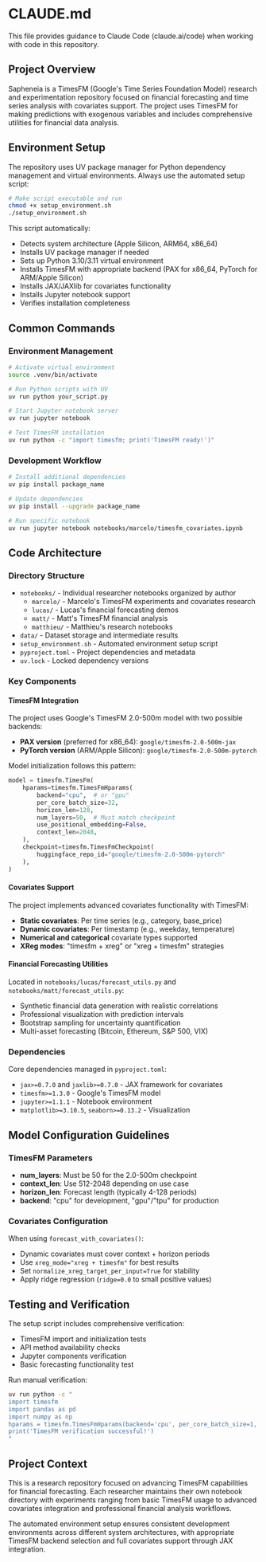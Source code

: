 # CLAUDE.md

This file provides guidance to Claude Code (claude.ai/code) when working with code in this repository.

## Project Overview

Sapheneia is a TimesFM (Google's Time Series Foundation Model) research and experimentation repository focused on financial forecasting and time series analysis with covariates support. The project uses TimesFM for making predictions with exogenous variables and includes comprehensive utilities for financial data analysis.

## Environment Setup

The repository uses UV package manager for Python dependency management and virtual environments. Always use the automated setup script:

```bash
# Make script executable and run
chmod +x setup_environment.sh
./setup_environment.sh
```

This script automatically:
- Detects system architecture (Apple Silicon, ARM64, x86_64)
- Installs UV package manager if needed
- Sets up Python 3.10/3.11 virtual environment
- Installs TimesFM with appropriate backend (PAX for x86_64, PyTorch for ARM/Apple Silicon)
- Installs JAX/JAXlib for covariates functionality
- Installs Jupyter notebook support
- Verifies installation completeness

## Common Commands

### Environment Management
```bash
# Activate virtual environment
source .venv/bin/activate

# Run Python scripts with UV
uv run python your_script.py

# Start Jupyter notebook server
uv run jupyter notebook

# Test TimesFM installation
uv run python -c "import timesfm; print('TimesFM ready!')"
```

### Development Workflow
```bash
# Install additional dependencies
uv pip install package_name

# Update dependencies
uv pip install --upgrade package_name

# Run specific notebook
uv run jupyter notebook notebooks/marcelo/timesfm_covariates.ipynb
```

## Code Architecture

### Directory Structure
- `notebooks/` - Individual researcher notebooks organized by author
  - `marcelo/` - Marcelo's TimesFM experiments and covariates research
  - `lucas/` - Lucas's financial forecasting demos
  - `matt/` - Matt's TimesFM financial analysis
  - `matthieu/` - Matthieu's research notebooks
- `data/` - Dataset storage and intermediate results
- `setup_environment.sh` - Automated environment setup script
- `pyproject.toml` - Project dependencies and metadata
- `uv.lock` - Locked dependency versions

### Key Components

#### TimesFM Integration
The project uses Google's TimesFM 2.0-500m model with two possible backends:
- **PAX version** (preferred for x86_64): `google/timesfm-2.0-500m-jax`
- **PyTorch version** (ARM/Apple Silicon): `google/timesfm-2.0-500m-pytorch`

Model initialization follows this pattern:
```python
model = timesfm.TimesFm(
    hparams=timesfm.TimesFmHparams(
        backend="cpu",  # or "gpu"
        per_core_batch_size=32,
        horizon_len=128,
        num_layers=50,  # Must match checkpoint
        use_positional_embedding=False,
        context_len=2048,
    ),
    checkpoint=timesfm.TimesFmCheckpoint(
        huggingface_repo_id="google/timesfm-2.0-500m-pytorch"
    ),
)
```

#### Covariates Support
The project implements advanced covariates functionality with TimesFM:
- **Static covariates**: Per time series (e.g., category, base_price)
- **Dynamic covariates**: Per timestamp (e.g., weekday, temperature)
- **Numerical and categorical** covariate types supported
- **XReg modes**: "timesfm + xreg" or "xreg + timesfm" strategies

#### Financial Forecasting Utilities
Located in `notebooks/lucas/forecast_utils.py` and `notebooks/matt/forecast_utils.py`:
- Synthetic financial data generation with realistic correlations
- Professional visualization with prediction intervals
- Bootstrap sampling for uncertainty quantification
- Multi-asset forecasting (Bitcoin, Ethereum, S&P 500, VIX)

### Dependencies
Core dependencies managed in `pyproject.toml`:
- `jax>=0.7.0` and `jaxlib>=0.7.0` - JAX framework for covariates
- `timesfm>=1.3.0` - Google's TimesFM model
- `jupyter>=1.1.1` - Notebook environment
- `matplotlib>=3.10.5`, `seaborn>=0.13.2` - Visualization

## Model Configuration Guidelines

### TimesFM Parameters
- **num_layers**: Must be 50 for the 2.0-500m checkpoint
- **context_len**: Use 512-2048 depending on use case
- **horizon_len**: Forecast length (typically 4-128 periods)
- **backend**: "cpu" for development, "gpu"/"tpu" for production

### Covariates Configuration
When using `forecast_with_covariates()`:
- Dynamic covariates must cover context + horizon periods
- Use `xreg_mode="xreg + timesfm"` for best results
- Set `normalize_xreg_target_per_input=True` for stability
- Apply ridge regression (`ridge=0.0` to small positive values)

## Testing and Verification

The setup script includes comprehensive verification:
- TimesFM import and initialization tests
- API method availability checks
- Jupyter components verification
- Basic forecasting functionality test

Run manual verification:
```bash
uv run python -c "
import timesfm
import pandas as pd
import numpy as np
hparams = timesfm.TimesFmHparams(backend='cpu', per_core_batch_size=1, horizon_len=24)
print('TimesFM verification successful!')
"
```

## Project Context

This is a research repository focused on advancing TimesFM capabilities for financial forecasting. Each researcher maintains their own notebook directory with experiments ranging from basic TimesFM usage to advanced covariates integration and professional financial analysis workflows.

The automated environment setup ensures consistent development environments across different system architectures, with appropriate TimesFM backend selection and full covariates support through JAX integration.